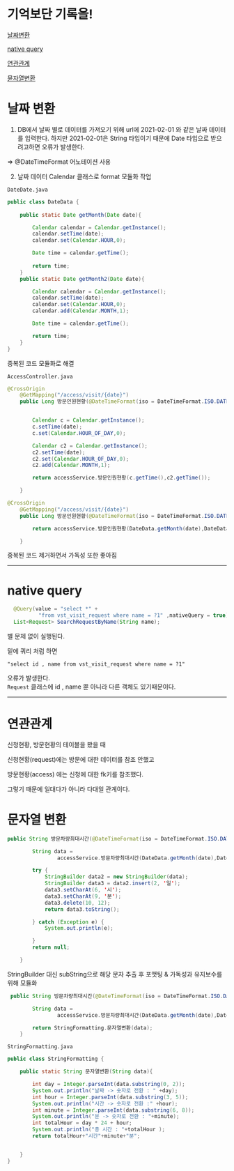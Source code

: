 # 기억보단 기록을!
[날짜변환](#날짜-변환)

[native query](#native-query)

[연관관계](#연관관계)

[뮨자열변환](#문자열-변환)









# 날짜 변환
1. DB에서 날짜 별로 데이터를 가져오기 위해 url에 
2021-02-01 와 같은 날짜 데이터를 입력한다.
하지만 2021-02-01은 String 타입이기 때문에
Date 타입으로 받으려고하면 오류가 발생한다.

=> @DateTimeFormat 어노테이션 사용

2. 날짜 데이터 Calendar 클래스로 format 모듈화
작업 

`DateDate.java`
```java
public class DateData {
    
    public static Date getMonth(Date date){

        Calendar calendar = Calendar.getInstance();
        calendar.setTime(date);
        calendar.set(Calendar.HOUR,0);

        Date time = calendar.getTime();
        
        return time;
    }
    public static Date getMonth2(Date date){

        Calendar calendar = Calendar.getInstance();
        calendar.setTime(date);
        calendar.set(Calendar.HOUR,0);
        calendar.add(Calendar.MONTH,1);

        Date time = calendar.getTime();

        return time;
    }
}
```

중복된 코드 모듈화로 해결


`AccessController.java`

```java
@CrossOrigin
    @GetMapping("/access/visit/{date}")
    public Long 방문인원현황(@DateTimeFormat(iso = DateTimeFormat.ISO.DATE) @PathVariable Date date){


        Calendar c = Calendar.getInstance();
        c.setTime(date);
        c.set(Calendar.HOUR_OF_DAY,0);

        Calendar c2 = Calendar.getInstance();
        c2.setTime(date);
        c2.set(Calendar.HOUR_OF_DAY,0);
        c2.add(Calendar.MONTH,1);

        return accessService.방문인원현황(c.getTime(),c2.getTime());

    }
```
```java
@CrossOrigin
    @GetMapping("/access/visit/{date}")
    public Long 방문인원현황(@DateTimeFormat(iso = DateTimeFormat.ISO.DATE) @PathVariable Date date){

        return accessService.방문인원현황(DateData.getMonth(date),DateData.getMonth2(date));

    }
```

중복된 코드 제거하면서 가독성 또한 좋아짐


*****
# native query

```java
  @Query(value = "select *" +
          "from vst_visit_request where name = ?1" ,nativeQuery = true)
  List<Request> SearchRequestByName(String name);

```

별 문제 없이 실행된다.


밑에 쿼리 처럼 하면

```
"select id , name from vst_visit_request where name = ?1"
```

오류가 발생한다.<br/>
`Request` 클래스에
id , name 뿐 아니라 다른 객체도 있기때문이다.

****
# 연관관계
신청현황, 방문현황의 테이블을 봤을 때

신청현황(request)에는 방문에 대한 데이터를 참조 안했고

방문현황(access) 에는 신청에 대한 fk키를 참조했다.

그렇기 때문에 일대다가 아니라
다대일 관계이다.


# 문자열 변환

```java
public String 방문차량최대시간(@DateTimeFormat(iso = DateTimeFormat.ISO.DATE) @PathVariable Date date){

        String data =
                accessService.방문차량최대시간(DateData.getMonth(date),DateData.getMonth2(date));

        try {
            StringBuilder data2 = new StringBuilder(data);
            StringBuilder data3 = data2.insert(2, '일');
            data3.setCharAt(6, '시');
            data3.setCharAt(9, '분');
            data3.delete(10, 12);
            return data3.toString();

        } catch (Exception e) {
            System.out.println(e);

        }
        return null;

    }
```
StringBuilder 대신 subString으로 해당 문자 추출 후 포맷팅
& 가독성과 유지보수를 위해 모듈화 

```java
 public String 방문차량최대시간(@DateTimeFormat(iso = DateTimeFormat.ISO.DATE) @PathVariable Date date){

        String data =
                accessService.방문차량최대시간(DateData.getMonth(date),DateData.getMonth2(date));

        return StringFormatting.문자열변환(data);
    }
```


`StringFormatting.java`

```java
public class StringFormatting {

    public static String 문자열변환(String data){

        int day = Integer.parseInt(data.substring(0, 2));
        System.out.println("날짜 -> 숫자로 전환 : " +day);
        int hour = Integer.parseInt(data.substring(3, 5));
        System.out.println("시간 -> 숫자로 전환 :" +hour);
        int minute = Integer.parseInt(data.substring(6, 8));
        System.out.println("분 -> 숫자로 전환 : "+minute);
        int totalHour = day * 24 + hour;
        System.out.println("총 시간 : "+totalHour );
        return totalHour+"시간"+minute+"분";


    }
}

```
